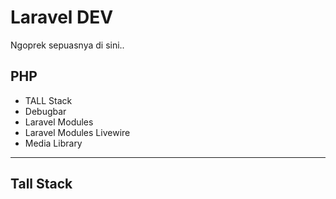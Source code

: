 # Laravel DEV
Ngoprek sepuasnya di sini..
## PHP
- TALL Stack
- Debugbar
- Laravel Modules
- Laravel Modules Livewire
- Media Library
---
## Tall Stack